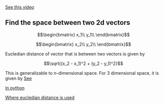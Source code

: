 [See this video](https://youtu.be/mQewAJb8oJ8?si=yk3Y72rZOl2HhyDy&t=2103) 

##  Find the space between two 2d vectors 

```math
\begin{bmatrix}
x_1\\
y_1\\
\end{bmatrix}
```

```math
\begin{bmatrix}
x_2\\
y_2\\
\end{bmatrix}
```

Eucledian distance of vector that is between two vectors is given by 

```math
\sqrt{(x_2 - x_1)^2 + (y_2 - y_1)^2}
```

This is generalizable to n-dimensional space.
For 3 dimensional space, it is given by 
[See](https://youtu.be/mQewAJb8oJ8?si=aR5JiBlYcD-P-xdU&t=2237)

[In python](https://youtu.be/mQewAJb8oJ8?si=C4SjQp-XDR5GgE0h&t=2300)

[Where eucledian distance is used](https://youtu.be/mQewAJb8oJ8?si=uhSktovSLASEbaCh&t=2368)
